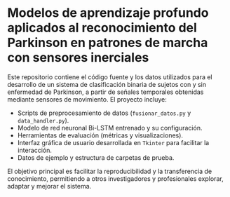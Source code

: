 # Modelos de aprendizaje profundo aplicados al reconocimiento del Parkinson en patrones de marcha con sensores inerciales

Este repositorio contiene el código fuente y los datos utilizados para el desarrollo de un sistema de clasificación binaria de sujetos con y sin enfermedad de Parkinson, a partir de señales temporales obtenidas mediante sensores de movimiento. El proyecto incluye:

- Scripts de preprocesamiento de datos (`fusionar_datos.py` y `data_handler.py`).
- Modelo de red neuronal Bi-LSTM entrenado y su configuración.
- Herramientas de evaluación (métricas y visualizaciones).
- Interfaz gráfica de usuario desarrollada en `Tkinter` para facilitar la interacción.
- Datos de ejemplo y estructura de carpetas de prueba.

El objetivo principal es facilitar la reproducibilidad y la transferencia de conocimiento, permitiendo a otros investigadores y profesionales explorar, adaptar y mejorar el sistema.

